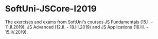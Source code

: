 # SoftUni-JSCore-I2019
The exercises and exams from SoftUni's courses JS Fundamentals (15.I. - 11.II.2019), JS Advanced (12.II. - 18.III.2019) and JS Applications (19.III. - 15.IV.2019).
